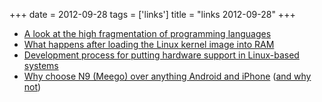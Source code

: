 +++
date = 2012-09-28
tags = ['links']
title = "links 2012-09-28"
+++

-   [A look at the high fragmentation of programming languages]
-   [What happens after loading the Linux kernel image into RAM]
-   [Development process for putting hardware support in Linux-based
    systems][What happens after loading the Linux kernel image into RAM]
-   [Why choose N9 (Meego) over anything Android and iPhone] ([and why
    not])

  [A look at the high fragmentation of programming languages]: http://stackoverflow.com/a/2116517/321731
  [What happens after loading the Linux kernel image into RAM]: http://unix.stackexchange.com/q/5117/688
  [Why choose N9 (Meego) over anything Android and iPhone]: http://www.kryogenix.org/days/2012/03/04/my-new-phone-2012-edition
  [and why not]: http://www.kryogenix.org/days/2012/08/03/me-and-the-nokia-n9
